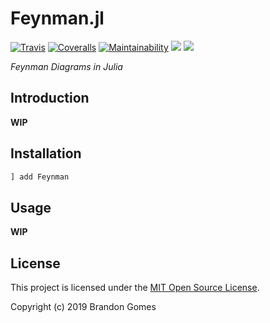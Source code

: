 <div style="center">

# Feynman.jl
[![Travis](https://travis-ci.com/bhgomes/Feynman.jl.svg?branch=master)](https://travis-ci.com/bhgomes/Feynman.jl) 
[![Coveralls](https://coveralls.io/repos/github/bhgomes/Feynman.jl/badge.svg?branch=master)](https://coveralls.io/github/bhgomes/Feynman.jl?branch=master)
[![Maintainability](https://api.codeclimate.com/v1/badges/6f6936ab88faf2c0387c/maintainability)](https://codeclimate.com/github/bhgomes/Feynman.jl/maintainability)
[![](https://img.shields.io/badge/docs-stable-blue.svg)](https://bhgomes.github.io/Feynman.jl/stable)
[![](https://img.shields.io/badge/docs-latest-blue.svg)](https://bhgomes.github.io/Feynman.jl/latest)

_Feynman Diagrams in Julia_

</div>

## Introduction

**WIP**


## Installation

```julia
] add Feynman
```


## Usage

**WIP**


## License

This project is licensed under the [MIT Open Source License](LICENSE).

Copyright (c) 2019 Brandon Gomes 
